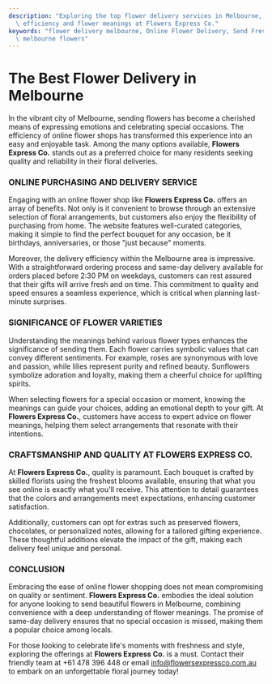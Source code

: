 ```yaml
---
description: "Exploring the top flower delivery services in Melbourne, highlighting online shopping\
  \ efficiency and flower meanings at Flowers Express Co."
keywords: "flower delivery melbourne, Online Flower Delivery, Send Fresh Flowers in Melbourne,\
  \ melbourne flowers"
---
```

# The Best Flower Delivery in Melbourne

In the vibrant city of Melbourne, sending flowers has become a cherished means of expressing emotions and celebrating special occasions. The efficiency of online flower shops has transformed this experience into an easy and enjoyable task. Among the many options available, **Flowers Express Co.** stands out as a preferred choice for many residents seeking quality and reliability in their floral deliveries.

### ONLINE PURCHASING AND DELIVERY SERVICE

Engaging with an online flower shop like **Flowers Express Co.** offers an array of benefits. Not only is it convenient to browse through an extensive selection of floral arrangements, but customers also enjoy the flexibility of purchasing from home. The website features well-curated categories, making it simple to find the perfect bouquet for any occasion, be it birthdays, anniversaries, or those "just because" moments.

Moreover, the delivery efficiency within the Melbourne area is impressive. With a straightforward ordering process and same-day delivery available for orders placed before 2:30 PM on weekdays, customers can rest assured that their gifts will arrive fresh and on time. This commitment to quality and speed ensures a seamless experience, which is critical when planning last-minute surprises.

### SIGNIFICANCE OF FLOWER VARIETIES

Understanding the meanings behind various flower types enhances the significance of sending them. Each flower carries symbolic values that can convey different sentiments. For example, roses are synonymous with love and passion, while lilies represent purity and refined beauty. Sunflowers symbolize adoration and loyalty, making them a cheerful choice for uplifting spirits.

When selecting flowers for a special occasion or moment, knowing the meanings can guide your choices, adding an emotional depth to your gift. At **Flowers Express Co.**, customers have access to expert advice on flower meanings, helping them select arrangements that resonate with their intentions.

### CRAFTSMANSHIP AND QUALITY AT FLOWERS EXPRESS CO.

At **Flowers Express Co.**, quality is paramount. Each bouquet is crafted by skilled florists using the freshest blooms available, ensuring that what you see online is exactly what you'll receive. This attention to detail guarantees that the colors and arrangements meet expectations, enhancing customer satisfaction.

Additionally, customers can opt for extras such as preserved flowers, chocolates, or personalized notes, allowing for a tailored gifting experience. These thoughtful additions elevate the impact of the gift, making each delivery feel unique and personal.

### CONCLUSION

Embracing the ease of online flower shopping does not mean compromising on quality or sentiment. **Flowers Express Co.** embodies the ideal solution for anyone looking to send beautiful flowers in Melbourne, combining convenience with a deep understanding of flower meanings. The promise of same-day delivery ensures that no special occasion is missed, making them a popular choice among locals.

For those looking to celebrate life's moments with freshness and style, exploring the offerings at **Flowers Express Co.** is a must. Contact their friendly team at +61 478 396 448 or email info@flowersexpressco.com.au to embark on an unforgettable floral journey today!

